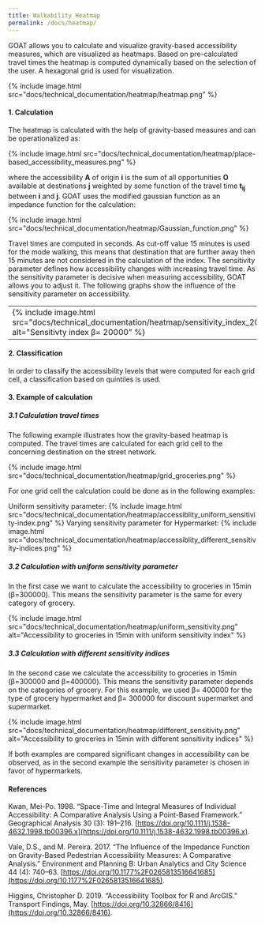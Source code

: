 ```yaml
---
title: Walkability Heatmap
permalink: /docs/heatmap/
---
```


GOAT allows you to calculate and visualize gravity-based accessibility measures, which are visualized as heatmaps. Based on pre-calculated travel times the heatmap is computed dynamically based on the selection of the user. A hexagonal grid is used for visualization.

{% include image.html src="docs/technical_documentation/heatmap/heatmap.png" %}

#### 1. Calculation
The heatmap is calculated with the help of gravity-based measures and can be operationalized as:

{% include image.html src="docs/technical_documentation/heatmap/place-based_accessibility_measures.png" %}

where the accessibility <b>A</b> of origin <b>i</b> is the sum of all opportunities <b>O</b> available at destinations <b>j</b> weighted by some function of the travel time <b> t<sub>ij</sub></b>  between <b>i</b> and <b>j</b>. GOAT uses the modified gaussian function as an impedance function for the calculation: 

{% include image.html src="docs/technical_documentation/heatmap/Gaussian_function.png" %}

Travel times are computed in seconds. As cut-off value 15 minutes is used for the mode walking, this means that destination that are further away then 15 minutes are not considered in the calculation of the index.
The sensitivity parameter defines how accessibility changes with increasing travel time. As the sensitivity parameter is decisive when measuring accessibility, GOAT allows you to adjust it. The following graphs show the influence of the sensitivity parameter on accessibility. 

<table><tr>
<td> {% include image.html src="docs/technical_documentation/heatmap/sensitivity_index_20000.png" alt="Sensitivty index β= 20000" %} </td>
<td> {% include image.html src="docs/technical_documentation/heatmap/sensitivity_index_30000.png" alt="Sensitivty index β= 30000" %} </td>
</tr></table>

#### 2. Classification
In order to classify the accessibility levels that were computed for each grid cell, a classification based on quintiles is used. 

#### 3. Example of calculation
##### 3.1 Calculation travel times
The following example illustrates how the gravity-based heatmap is computed.
The travel times are calculated for each grid cell to the concerning destination on the street network. 


{% include image.html src="docs/technical_documentation/heatmap/grid_groceries.png" %}

For one grid cell the calculation could be done as in the following examples:

Uniform sensitivity parameter:
{% include image.html src="docs/technical_documentation/heatmap/accessiblity_uniform_sensitivity-index.png" %}
Varying sensitivity parameter for Hypermarket:
{% include image.html src="docs/technical_documentation/heatmap/accessiblity_different_sensitivity-indices.png" %}

##### 3.2 Calculation with uniform sensitivity parameter
In the first case we want to calculate the accessibility to groceries in 15min (β=300000).
This means the sensitivity parameter is the same for every category of grocery. 

{% include image.html src="docs/technical_documentation/heatmap/uniform_sensitivity.png" alt="Accessibility to groceries in 15min with uniform sensitivity index" %}

##### 3.3 Calculation with different sensitivity indices
In the second case we calculate the accessibility to groceries in 15min (β=300000 and 
β=400000). This means the sensitivity parameter depends on the categories of grocery. For this example, we used β= 400000 for the type of grocery hypermarket and β= 300000 for discount supermarket and supermarket.

{% include image.html src="docs/technical_documentation/heatmap/different_sensitivity.png" alt="Accessibility to groceries in 15min with different sensitivity indices" %}


If both examples are compared significant changes in accessibility can be observed, as in the second example the sensitivity parameter is chosen in favor of hypermarkets. 

#### References

Kwan, Mei-Po. 1998. “Space-Time and Integral Measures of Individual Accessibility: A Comparative Analysis Using a Point-Based Framework.” Geographical Analysis 30 (3): 191–216. [https://doi.org/10.1111/j.1538-4632.1998.tb00396.x](https://doi.org/10.1111/j.1538-4632.1998.tb00396.x).

Vale, D.S., and M. Pereira. 2017. “The Influence of the Impedance Function on Gravity-Based Pedestrian Accessibility Measures: A Comparative Analysis.” Environment and Planning B: Urban Analytics and City Science 44 (4): 740–63. [https://doi.org/10.1177%2F0265813516641685](https://doi.org/10.1177%2F0265813516641685).

Higgins, Christopher D. 2019. “Accessibility Toolbox for R and ArcGIS.” Transport Findings, May. [https://doi.org/10.32866/8416](https://doi.org/10.32866/8416).
